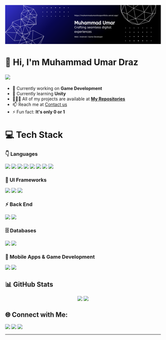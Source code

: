 <!-- =========================================================== -->
<!-- 👋 HEADER 👋 -->
<!-- =========================================================== -->
<div>
<img src="./assets/banner.png" />
</div>

<div>
  
<h1>👋 Hi, I'm <strong>Muhammad Umar Draz</strong></h1>
<h3> 
    <img src="https://readme-typing-svg.herokuapp.com/?font=Righteous&size=25&duration=5000&vLeft=true&width=500&height=50&lines=Welcome+to+my+GitHub!;Explore+various+repos!;Web,+App,+Game+and+More">
</h3>
</div>

<!-- =========================================================== -->
<!-- 👇 INFO 👇 -->
<!-- =========================================================== -->
<ul>
  <li>🔭 Currently working on <strong>Game Development</strong></li>
  <li>🌱 Currently learning <strong>Unity</strong></li>
  <li>👩🏻‍💻 All of my projects are available at 
    <strong><a href="https://github.com/umardraz2004?tab=repositories">My Repositories</a></strong>
  </li>
  <li>📫 Reach me at <a href="https://mail.google.com/mail/?view=cm&fs=1&to=umardraz6965@gmail.com" target="_blank">Contact us</a></li>

  <li>⚡ Fun fact: <strong>It's only 0 or 1</strong></li>
</ul>

<!-- =========================================================== -->
<!-- 💻 TECH STACK 💻 -->
<!-- =========================================================== -->
<h1>💻 Tech Stack</h1>

<div>

<!-- 👇 Languages -->
<h3> 👇 Languages</h3>

<!-- C# -->
<img src="https://img.shields.io/badge/c%23-%23239120.svg?style=for-the-badge&logo=csharp&logoColor=white" />
<!-- C++ -->
<img src="https://img.shields.io/badge/c++-%2300599C.svg?style=for-the-badge&logo=c%2B%2B&logoColor=white" />
<!-- Dart -->
<img src="https://img.shields.io/badge/dart-%230175C2.svg?style=for-the-badge&logo=dart&logoColor=white" />
<!-- CSS3 -->
<img src="https://img.shields.io/badge/css3-%231572B6.svg?style=for-the-badge&logo=css3&logoColor=white" />
<!-- HTML5 -->
<img src="https://img.shields.io/badge/html5-%23E34F26.svg?style=for-the-badge&logo=html5&logoColor=white" />
<!-- Java -->
<img src="https://img.shields.io/badge/java-%23ED8B00.svg?style=for-the-badge&logo=openjdk&logoColor=white" />
<!-- JavaScript -->
<img src="https://img.shields.io/badge/javascript-%23323330.svg?style=for-the-badge&logo=javascript&logoColor=%23F7DF1E" />
<!-- TypeScript -->
<img src="https://img.shields.io/badge/typescript-%23007ACC.svg?style=for-the-badge&logo=typescript&logoColor=white" />

<!-- 🎨 UI Frameworks -->
<h3> 🎨 UI Frameworks</h3>

<!-- Bootstrap -->
<img src="https://img.shields.io/badge/bootstrap-%238511FA.svg?style=for-the-badge&logo=bootstrap&logoColor=white" />
<!-- TailwindCSS -->
<img src="https://img.shields.io/badge/tailwindcss-%2338B2AC.svg?style=for-the-badge&logo=tailwind-css&logoColor=white" />
<!-- React -->
<img src="https://img.shields.io/badge/react-%2320232a.svg?style=for-the-badge&logo=react&logoColor=%2361DAFB" />

<!-- ⚡️ Back End -->
<h3> ⚡️ Back End</h3>

<!-- NodeJS -->
<img src="https://img.shields.io/badge/node.js-6DA55F?style=for-the-badge&logo=node.js&logoColor=white" />
<!-- Express.js -->
<img src="https://img.shields.io/badge/express.js-%23404d59.svg?style=for-the-badge&logo=express&logoColor=%2361DAFB" />

<!-- 🗄️ Databases -->
<h3> 🗄️ Databases</h3>

<!-- MySQL -->
<img src="https://img.shields.io/badge/mysql-4479A1.svg?style=for-the-badge&logo=mysql&logoColor=white" />
<!-- Oracle -->
<img src="https://img.shields.io/badge/Oracle-F80000?style=for-the-badge&logo=oracle&logoColor=white" />

<!-- 📱 Mobile Apps & Game Development -->
<h3> 📱 Mobile Apps & Game Development</h3>

<!-- Flutter -->
<img src="https://img.shields.io/badge/flutter-%2302569B.svg?style=for-the-badge&logo=flutter&logoColor=white" />
<!-- Unity -->
<img src="https://img.shields.io/badge/unity-%23000000.svg?style=for-the-badge&logo=unity&logoColor=white" />

</div>
<!-- =========================================================== -->
<!-- 📈 STATS 📈 --> 
<!-- =========================================================== -->
<h2> 📊 GitHub Stats </h2>
<div align="center">

<img src="https://streak-stats.demolab.com?user=umardraz2004&theme=tokyonight&hide_border=false" />

<img src="https://github-readme-stats.vercel.app/api/top-langs/?username=umardraz2004&layout=compact&theme=tokyonight" />

</div>

<!-- =========================================================== -->
<!-- 🌐 CONNECT WITH ME 🌐 -->
<!-- =========================================================== -->
<h2>🌐 Connect with Me:</h2>

<div>
<!-- 👇 LinkedIn Badge -->
<img src="https://img.shields.io/badge/-LinkedIn-0077B5?style=for-the-badge&logo=linkedin&logoColor=white" />

<!-- 📧 Email Badge -->
<img src="https://img.shields.io/badge/-Email-D14836?style=for-the-badge&logo=gmail&logoColor=white" />

<!-- 🌐 Portfolio Badge -->
<a href="https://my-offical-portfolio.vercel.app/">
<img src="https://img.shields.io/badge/-Portfolio-000000?style=for-the-badge&logo=vercel&logoColor=white" />
</a>
</div>

<hr>
